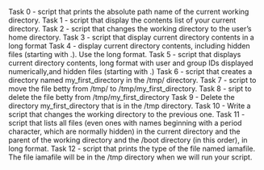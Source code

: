 Task 0 - script that prints the absolute path name of the current working directory.
Task 1 - script that display the contents list of your current directory.
Task 2 -  script that changes the working directory to the user’s home directory.
Task 3 - script that display current directory contents in a long format
Task 4 - display current directory contents, including hidden files (starting with .). Use the long format.
Task 5 - script that displays current directory contents, long format with user and group IDs displayed numerically,and hidden files (starting with .)
Task 6 - script that creates a directory named my_first_directory in the /tmp/ directory.
Task 7 - script to move the file betty from /tmp/ to /tmp/my_first_directory.
Task 8 - sript to delete the file betty from /tmp/my_first_directory
Task 9 - Delete the directory my_first_directory that is in the /tmp directory.
Task 10 - Write a script that changes the working directory to the previous one.
Task 11 - script that lists all files (even ones with names beginning with a period character, which are normally hidden) in the current directory and the parent of the working directory and the /boot directory (in this order), in long format.
Task 12 - script that prints the type of the file named iamafile. The file iamafile will be in the /tmp directory when we will run your script.

